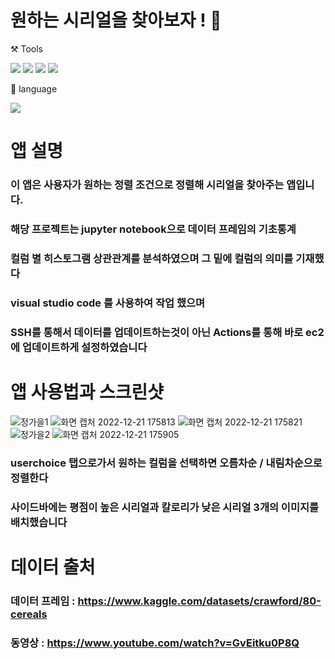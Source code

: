 # 원하는 시리얼을 찾아보자 ! :clap:

⚒️ Tools

<img src="https://img.shields.io/badge/Github-181717?style=flat-square&logo=GitHub&logoColor=white"/> <img src="https://img.shields.io/badge/Visual Studio Code-007ACC?style=flat-square&logo=Visual Studio Code&logoColor=white"/> <img src="https://img.shields.io/badge/Jupyter notebook-F37626?style=flat-square&logo=Jupyter&logoColor=white"/> <img src="https://img.shields.io/badge/Amazon AWS-232F3E?style=flat-square&logo=Amazon AWS&logoColor=white"/>

📜 language

<img src="https://img.shields.io/badge/Python-3776AB?style=flat-square&logo=Python&logoColor=white"/>

# 앱 설명

### 이 앱은 사용자가 원하는 정렬 조건으로 정렬해 시리얼을 찾아주는 앱입니다.
### 해당 프로젝트는 jupyter notebook으로 데이터 프레임의 기초통계
### 컬럼 별 히스토그램 상관관계를 분석하였으며 그 밑에 컬럼의 의미를 기재했다
### visual studio code 를 사용하여 작업 했으며
### SSH를 통해서 데이터를 업데이트하는것이 아닌 Actions를 통해 바로 ec2에 업데이트하게 설정하였습니다

# 앱 사용법과 스크린샷

![정가을1](https://user-images.githubusercontent.com/120348468/209249005-b024c4e0-5afb-4d3a-abe1-dde8201ca75f.png)
![화면 캡처 2022-12-21 175813](https://user-images.githubusercontent.com/120348468/208863334-d6262e36-b002-4e1c-9e4a-5399e8d63b15.png)
![화면 캡처 2022-12-21 175821](https://user-images.githubusercontent.com/120348468/208863338-7abb0411-27d0-44e4-8196-6c627ba9b7c9.png)
![정가을2](https://user-images.githubusercontent.com/120348468/209249007-adc7be19-4ebd-4fca-8e10-16d8022f9e92.png)
![화면 캡처 2022-12-21 175905](https://user-images.githubusercontent.com/120348468/208863367-c4a0db62-7ff7-4acc-8a69-2fd1ed147c81.png)

### userchoice 탭으로가서 원하는 컬럼을 선택하면 오름차순 / 내림차순으로 정렬한다
### 사이드바에는 평점이 높은 시리얼과 칼로리가 낮은 시리얼 3개의 이미지를 배치했습니다

# 데이터 출처

### 데이터 프레임 : https://www.kaggle.com/datasets/crawford/80-cereals
### 동영상 : https://www.youtube.com/watch?v=GvEitku0P8Q
